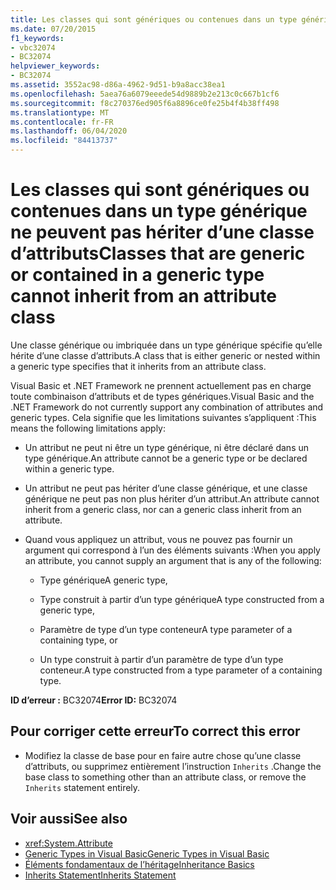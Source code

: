 ```yaml
---
title: Les classes qui sont génériques ou contenues dans un type générique ne peuvent pas hériter d’une classe d’attributs
ms.date: 07/20/2015
f1_keywords:
- vbc32074
- BC32074
helpviewer_keywords:
- BC32074
ms.assetid: 3552ac98-d86a-4962-9d51-b9a8acc38ea1
ms.openlocfilehash: 5aea76a6079eeede54d9889b2e213c0c667b1cf6
ms.sourcegitcommit: f8c270376ed905f6a8896ce0fe25b4f4b38ff498
ms.translationtype: MT
ms.contentlocale: fr-FR
ms.lasthandoff: 06/04/2020
ms.locfileid: "84413737"
---
```

# <a name="classes-that-are-generic-or-contained-in-a-generic-type-cannot-inherit-from-an-attribute-class"></a><span data-ttu-id="a5d4b-102">Les classes qui sont génériques ou contenues dans un type générique ne peuvent pas hériter d’une classe d’attributs</span><span class="sxs-lookup"><span data-stu-id="a5d4b-102">Classes that are generic or contained in a generic type cannot inherit from an attribute class</span></span>

<span data-ttu-id="a5d4b-103">Une classe générique ou imbriquée dans un type générique spécifie qu’elle hérite d’une classe d’attributs.</span><span class="sxs-lookup"><span data-stu-id="a5d4b-103">A class that is either generic or nested within a generic type specifies that it inherits from an attribute class.</span></span>

<span data-ttu-id="a5d4b-104">Visual Basic et .NET Framework ne prennent actuellement pas en charge toute combinaison d’attributs et de types génériques.</span><span class="sxs-lookup"><span data-stu-id="a5d4b-104">Visual Basic and the .NET Framework do not currently support any combination of attributes and generic types.</span></span> <span data-ttu-id="a5d4b-105">Cela signifie que les limitations suivantes s’appliquent :</span><span class="sxs-lookup"><span data-stu-id="a5d4b-105">This means the following limitations apply:</span></span>

- <span data-ttu-id="a5d4b-106">Un attribut ne peut ni être un type générique, ni être déclaré dans un type générique.</span><span class="sxs-lookup"><span data-stu-id="a5d4b-106">An attribute cannot be a generic type or be declared within a generic type.</span></span>

- <span data-ttu-id="a5d4b-107">Un attribut ne peut pas hériter d’une classe générique, et une classe générique ne peut pas non plus hériter d’un attribut.</span><span class="sxs-lookup"><span data-stu-id="a5d4b-107">An attribute cannot inherit from a generic class, nor can a generic class inherit from an attribute.</span></span>

- <span data-ttu-id="a5d4b-108">Quand vous appliquez un attribut, vous ne pouvez pas fournir un argument qui correspond à l’un des éléments suivants :</span><span class="sxs-lookup"><span data-stu-id="a5d4b-108">When you apply an attribute, you cannot supply an argument that is any of the following:</span></span>

  - <span data-ttu-id="a5d4b-109">Type générique</span><span class="sxs-lookup"><span data-stu-id="a5d4b-109">A generic type,</span></span>

  - <span data-ttu-id="a5d4b-110">Type construit à partir d’un type générique</span><span class="sxs-lookup"><span data-stu-id="a5d4b-110">A type constructed from a generic type,</span></span>

  - <span data-ttu-id="a5d4b-111">Paramètre de type d’un type conteneur</span><span class="sxs-lookup"><span data-stu-id="a5d4b-111">A type parameter of a containing type, or</span></span>

  - <span data-ttu-id="a5d4b-112">Un type construit à partir d’un paramètre de type d’un type conteneur.</span><span class="sxs-lookup"><span data-stu-id="a5d4b-112">A type constructed from a type parameter of a containing type.</span></span>

<span data-ttu-id="a5d4b-113">**ID d’erreur :** BC32074</span><span class="sxs-lookup"><span data-stu-id="a5d4b-113">**Error ID:** BC32074</span></span>

## <a name="to-correct-this-error"></a><span data-ttu-id="a5d4b-114">Pour corriger cette erreur</span><span class="sxs-lookup"><span data-stu-id="a5d4b-114">To correct this error</span></span>

- <span data-ttu-id="a5d4b-115">Modifiez la classe de base pour en faire autre chose qu’une classe d’attributs, ou supprimez entièrement l’instruction `Inherits` .</span><span class="sxs-lookup"><span data-stu-id="a5d4b-115">Change the base class to something other than an attribute class, or remove the `Inherits` statement entirely.</span></span>

## <a name="see-also"></a><span data-ttu-id="a5d4b-116">Voir aussi</span><span class="sxs-lookup"><span data-stu-id="a5d4b-116">See also</span></span>

- <xref:System.Attribute>
- [<span data-ttu-id="a5d4b-117">Generic Types in Visual Basic</span><span class="sxs-lookup"><span data-stu-id="a5d4b-117">Generic Types in Visual Basic</span></span>](../programming-guide/language-features/data-types/generic-types.md)
- [<span data-ttu-id="a5d4b-118">Éléments fondamentaux de l’héritage</span><span class="sxs-lookup"><span data-stu-id="a5d4b-118">Inheritance Basics</span></span>](../programming-guide/language-features/objects-and-classes/inheritance-basics.md)
- [<span data-ttu-id="a5d4b-119">Inherits Statement</span><span class="sxs-lookup"><span data-stu-id="a5d4b-119">Inherits Statement</span></span>](../language-reference/statements/inherits-statement.md)
